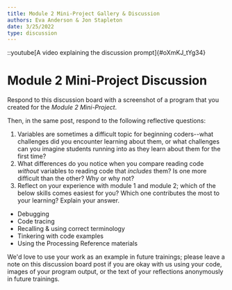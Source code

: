 ```yaml
---
title: Module 2 Mini-Project Gallery & Discussion
authors: Eva Anderson & Jon Stapleton
date: 3/25/2022
type: discussion
---
```


::youtube[A video explaining the discussion prompt]{#oXmKJ_tYg34}

# Module 2 Mini-Project Discussion

Respond to this discussion board with a screenshot of a program that you created for the *Module 2 Mini-Project*.

Then, in the same post, respond to the following reflective questions:

1. Variables are sometimes a difficult topic for beginning coders--what challenges did you encounter learning about them, or what challenges can you imagine students running into as they learn about them for the first time?
2. What differences do you notice when you compare reading code *without* variables to reading code that *includes* them? Is one more difficult than the other? Why or why not?
3. Reflect on your experience with module 1 and module 2; which of the below skills comes easiest for you? Which one contributes the most to your learning? Explain your answer.

* Debugging
* Code tracing
* Recalling & using correct terminology
* Tinkering with code examples
* Using the Processing Reference materials

We'd love to use your work as an example in future trainings; please leave a note on this discussion board post if you are okay with us using your code, images of your program output, or the text of your reflections anonymously in future trainings.